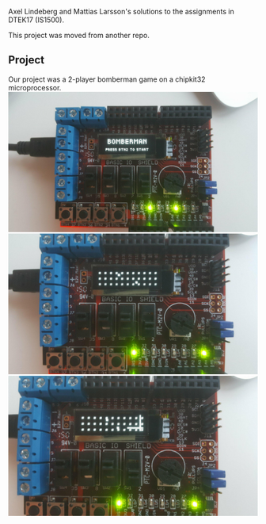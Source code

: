 Axel Lindeberg and Mattias Larsson's solutions to the assignments in DTEK17 (IS1500).

This project was moved from another repo.

## Project
Our project was a 2-player bomberman game on a chipkit32 microprocessor.
![Start Screen](./Pictures/start_sceen.jpg)
![Game Screen](./Pictures/game.jpg)
![Bomb](./Pictures/bomb.jpg)
